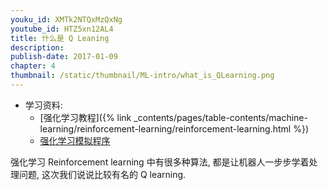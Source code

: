 ```yaml
---
youku_id: XMTk2NTQxMzQxNg
youtube_id: HTZ5xn12AL4
title: 什么是 Q Leaning
description:  
publish-date: 2017-01-09
chapter: 4
thumbnail: /static/thumbnail/ML-intro/what_is_QLearning.png
---
```

* 学习资料: 
  * [强化学习教程]({% link _contents/pages/table-contents/machine-learning/reinforcement-learning/reinforcement-learning.html %})
  * [强化学习模拟程序](https://www.youtube.com/watch?v=G5BDgzxfLvA&list=PLXO45tsB95cLYyEsEylpPvTY-8ErPt2O_)

强化学习 Reinforcement learning 中有很多种算法, 都是让机器人一步步学着处理问题, 这次我们说说比较有名的 Q learning.